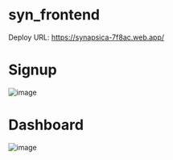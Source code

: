 # syn_frontend

Deploy URL: https://synapsica-7f8ac.web.app/

# Signup

![image](https://user-images.githubusercontent.com/20830832/107118524-9e530480-68a7-11eb-9924-f50e9e8cd913.png)


# Dashboard

![image](https://user-images.githubusercontent.com/20830832/107118586-e07c4600-68a7-11eb-8c8b-081b9b4cec17.png)
